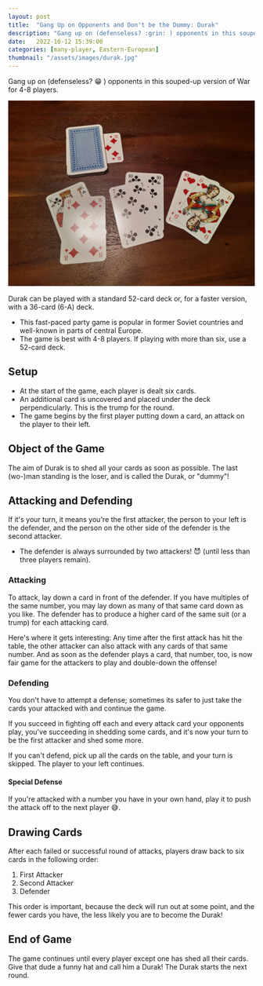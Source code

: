 ```yaml
---
layout: post
title:  "Gang Up on Opponents and Don't be the Dummy: Durak"
description: "Gang up on (defenseless? :grin: ) opponents in this souped-up version of War for 4-8 players."
date:   2022-10-12 15:39:00
categories: [many-player, Eastern-European]
thumbnail: "/assets/images/durak.jpg"
---
```

Gang up on (defenseless? :grin: ) opponents in this souped-up version of War for 4-8 players.

![](/assets/images/durak.jpg)

Durak can be played with a standard 52-card deck or, for a faster version, with a 36-card (6-A) deck.
- This fast-paced party game is popular in former Soviet countries and well-known in parts of central Europe.
- The game is best with 4-8 players. If playing with more than six, use a 52-card deck.

## Setup
- At the start of the game, each player is dealt six cards.
- An additional card is uncovered and placed under the deck perpendicularly. This is the trump for the round.
- The game begins by the first player putting down a card, an attack on the player to their left.

## Object of the Game
The aim of Durak is to shed all your cards as soon as possible. The last (wo-)man standing is the loser, and is called the Durak, or "dummy"!  

## Attacking and Defending
If it's your turn, it means you're the first attacker, the person to your left is the defender, and the person on the other side of the defender is the second attacker. 
  - The defender is always surrounded by two attackers! :smiling_imp: (until less than three players remain).

### Attacking
To attack, lay down a card in front of the defender. If you have multiples of the same number, you may lay down as many of that same card down as you like. The defender has to produce a higher card of the same suit (or a trump) for each attacking card.

Here's where it gets interesting: 
Any time after the first attack has hit the table, the other attacker can also attack with any cards of that same number. And as soon as the defender plays a card, that number, too, is now fair game for the attackers to play and double-down the offense! 

### Defending
You don't have to attempt a defense; sometimes its safer to just take the cards your attacked with and continue the game.

If you succeed in fighting off each and every attack card your opponents play, you've succeeding in shedding some cards, and it's now your turn to be the first attacker and shed some more.

If you can't defend, pick up all the cards on the table, and your turn is skipped. The player to your left continues.

#### Special Defense
If you're attacked with a number you have in your own hand, play it to push the attack off to the next player :sweat_smile:.

## Drawing Cards
After each failed or successful round of attacks, players draw back to six cards in the following order:
1. First Attacker
2. Second Attacker
3. Defender

This order is important, because the deck will run out at some point, and the fewer cards you have, the less likely you are to become the Durak!

## End of Game
The game continues until every player except one has shed all their cards. Give that dude a funny hat and call him a Durak! The Durak starts the next round.